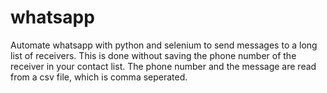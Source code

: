 # whatsapp
Automate whatsapp with python and selenium to send messages to a long list of receivers. This is done without saving the phone number of the receiver in your contact list. 
The phone number and the message are read from a csv file, which is comma seperated. 
